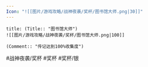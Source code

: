 ```yaml
---
Icon: "![[图片/游戏攻略/战神夜袭/奖杯/图书馆大师.png|30]]"
---
```

```ad-common-silver-trophy
title: (Title:: "图书馆大师")
![[图片/游戏攻略/战神夜袭/奖杯/图书馆大师.png|100]]

(Comment:: "传记达到100%收集度")
```

#战神夜袭/奖杯 #奖杯 #奖杯/银
